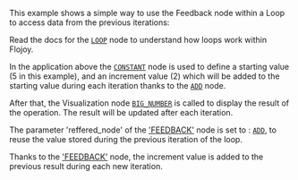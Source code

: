This example shows a simple way to use the Feedback node within a Loop to access data from the previous iterations:


Read the docs for the [`LOOP`](https://github.com/flojoy-io/nodes/blob/main/LOGIC_GATES/LOOPS/LOOP/LOOP.py) node to understand how loops work within Flojoy.


In the application above the [`CONSTANT`](https://github.com/flojoy-io/nodes/blob/main/GENERATORS/SIMULATIONS/CONSTANT/CONSTANT.py) node is used to define a starting value (5 in this example), and an increment value (2) which will be added to the starting value during each iteration thanks to the [`ADD`](https://github.com/flojoy-io/nodes/blob/main/TRANSFORMERS/ARITHMETIC/ADD/ADD.py) node.


After that, the Visualization node [`BIG_NUMBER`](https://github.com/flojoy-io/nodes/blob/main/VISUALIZERS/PLOTLY/BIG_NUMBER/BIG_NUMBER.py) is called to display the result of the operation. The result will be updated after each iteration.


The parameter 'reffered_node' of the ['FEEDBACK'](https://github.com/flojoy-io/nodes/blob/main/GENERATORS/SIMULATIONS/FEEDBACK/FEEDBACK.py) node is set
to : [`ADD`](https://github.com/flojoy-io/nodes/blob/main/TRANSFORMERS/ARITHMETIC/ADD/ADD.py), to reuse the value stored during the previous iteration of the loop.


Thanks to the ['FEEDBACK'](https://github.com/flojoy-io/nodes/blob/main/GENERATORS/SIMULATIONS/FEEDBACK/FEEDBACK.py) node, the increment value is added to the previous result during each new iteration.
